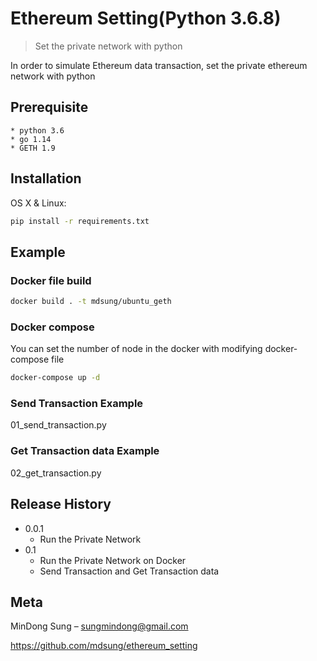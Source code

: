 # Ethereum Setting(Python 3.6.8)
> Set the private network with python

In order to simulate Ethereum data transaction, set the private ethereum network with python

## Prerequisite
    * python 3.6
    * go 1.14
    * GETH 1.9

## Installation

OS X & Linux:

```sh
pip install -r requirements.txt
```

## Example
### Docker file build
```sh
docker build . -t mdsung/ubuntu_geth
```

### Docker compose 
You can set the number of node in the docker with modifying docker-compose file
```sh
docker-compose up -d
```

### Send Transaction Example
01_send_transaction.py

### Get Transaction data Example
02_get_transaction.py

## Release History

* 0.0.1
    * Run the Private Network 
* 0.1
   * Run the Private Network on Docker
   * Send Transaction and Get Transaction data 
   
## Meta
MinDong Sung – sungmindong@gmail.com

[https://github.com/mdsung/ethereum_setting
](https://github.com/mdsung/ethereum_setting
)

